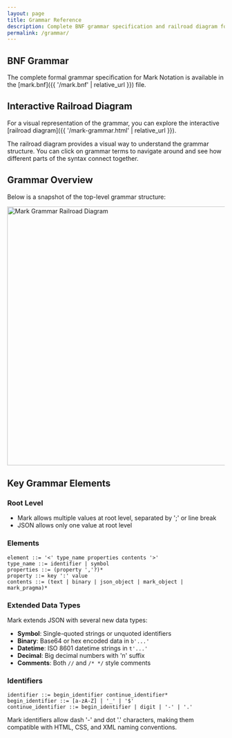 ```yaml
---
layout: page
title: Grammar Reference
description: Complete BNF grammar specification and railroad diagram for Mark Notation
permalink: /grammar/
---
```


## BNF Grammar

The complete formal grammar specification for Mark Notation is available in the [mark.bnf]({{ '/mark.bnf' | relative_url }}) file.

## Interactive Railroad Diagram

For a visual representation of the grammar, you can explore the interactive [railroad diagram]({{ '/mark-grammar.html' | relative_url }}).

The railroad diagram provides a visual way to understand the grammar structure. You can click on grammar terms to navigate around and see how different parts of the syntax connect together.

## Grammar Overview

Below is a snapshot of the top-level grammar structure:

<img src='{{ "/mark-railway-diagram.png" | relative_url }}' width="600px" alt="Mark Grammar Railroad Diagram">

## Key Grammar Elements

### Root Level
- Mark allows multiple values at root level, separated by ';' or line break
- JSON allows only one value at root level

### Elements
```bnf
element ::= '<' type_name properties contents '>'
type_name ::= identifier | symbol
properties ::= (property ','?)*
property ::= key ':' value
contents ::= (text | binary | json_object | mark_object | mark_pragma)*
```

### Extended Data Types
Mark extends JSON with several new data types:
- **Symbol**: Single-quoted strings or unquoted identifiers
- **Binary**: Base64 or hex encoded data in `b'...'`
- **Datetime**: ISO 8601 datetime strings in `t'...'`
- **Decimal**: Big decimal numbers with 'n' suffix
- **Comments**: Both `//` and `/* */` style comments

### Identifiers
```bnf
identifier ::= begin_identifier continue_identifier*
begin_identifier ::= [a-zA-Z] | '_' | '$'
continue_identifier ::= begin_identifier | digit | '-' | '.'
```

Mark identifiers allow dash '-' and dot '.' characters, making them compatible with HTML, CSS, and XML naming conventions.
